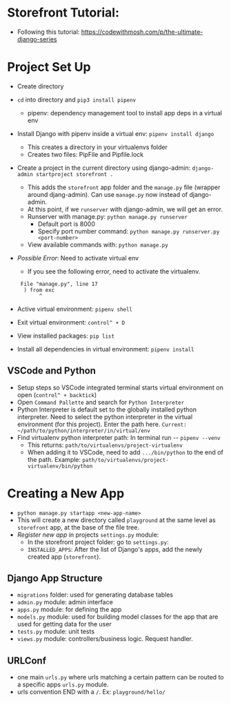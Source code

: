 # Storefront Tutorial: 
- Following this tutorial: https://codewithmosh.com/p/the-ultimate-django-series

# Project Set Up
- Create directory
- `cd` into directory and `pip3 install pipenv`
  - pipenv: dependency management tool to install app deps in a virtual env
- Install Django with pipenv inside a virtual env: `pipenv install django`
  - This creates a directory in your virtualenvs folder
  - Creates two files: PipFile and Pipfile.lock
- Create a project in the current directory using django-admin: `django-admin startproject storefront .`
  - This adds the `storefront` app folder and the `manage.py` file (wrapper around djang-admin). Can use `manage.py` now instead of django-admin.
  - At this point, if we `runserver` with django-admin, we will get an error. 
  - Runserver with manage.py: `python manage.py runserver`
    - Default port is 8000
    - Specify port number command: `python manage.py runserver.py <port-number>`
  - View available commands with: `python manage.py`

- *Possible Error*: Need to activate virtual env
  - If you see the following error, need to activate the virtualenv.
  ```
   File "manage.py", line 17
    ) from exc
         ^
  ```
- Active virtual environment: `pipenv shell`
- Exit virtual environment: `control^ + D`
- View installed packages: `pip list`
- Install all dependencies in virtual environment: `pipenv install`

## VSCode and Python
- Setup steps so VSCode integrated terminal starts virtual environment on open (`control^ + backtick`)
- Open `Command Pallette` and search for `Python Interpreter`
- Python Interpreter is default set to the globally installed python interpreter. Need to select the python interpreter in the virtual environment (for this project). Enter the path here. `Current: ~/path/to/python/interpreter/in/virtual/env`
- Find virtualenv python interpreter path: In terminal run -- `pipenv --venv`
  - This returns: `path/to/virtualenvs/project-virtualenv`
  - When adding it to VSCode, need to add `.../bin/python` to the end of the path. Example: `path/to/virtualenvs/project-virtualenv/bin/python`

# Creating a New App
- `python manage.py startapp <new-app-name>`
- This will create a new directory called `playground` at the same level as `storefront` app, at the base of the file tree.
- *Register new app* in projects `settings.py` module: 
  - In the storefront project folder: go to `settings.py`: 
  - `INSTALLED_APPS`: After the list of Django's apps, add the newly created app (`storefront`). 

## Django App Structure
- `migrations` folder: used for generating database tables
- `admin.py` module: admin interface
- `apps.py` module: for defining the app
- `models.py` module: used for building model classes for the app that are used for getting data for the user
- `tests.py` module: unit tests
- `views.py` module: controllers/business logic. Request handler. 

## URLConf
- one main `urls.py` where urls matching a certain pattern can be routed to a specific apps `urls.py` module.
- urls convention END with a `/`. Ex: `playground/hello/`
